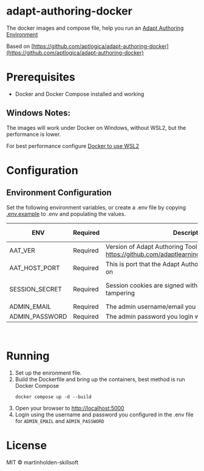 # adapt-authoring-docker

The docker images and compose file, help you run an [Adapt Authoring Environment](https://github.com/adaptlearning/adapt_authoring)

Based on [https://github.com/aptlogica/adapt-authoring-docker](https://github.com/aptlogica/adapt-authoring-docker)

# Prerequisites

- Docker and Docker Compose installed and working

## Windows Notes:
The images will work under Docker on Windows, without WSL2, but the performance is lower.

For best performance configure [Docker to use WSL2](https://docs.docker.com/desktop/windows/wsl/)

# Configuration

## Environment Configuration

Set the following environment variables, or create a .env file by copying [.env.example](.env.example) to .env and populating the values.

| ENV            | Required | Description                                                                                                    | Default in .env.example              |
| -------------- | -------- | -------------------------------------------------------------------------------------------------------------- | ------------------------------------ |
| AAT_VER        | Required | Version of Adapt Authoring Tool (AAT) to install see https://github.com/adaptlearning/adapt_authoring/releases | 0.10.5                               |
| AAT_HOST_PORT  | Required | This is port that the Adapt Authoring Tool (AAT) is available on                                               | 5000                                 |
| SESSION_SECRET | Required | Session cookies are signed with this 'secret' to prevent tampering                                             | e0b64511-a411-4697-88a9-3541da485f8d |
| ADMIN_EMAIL    | Required | The admin username/email you will login with                                                                   | adapt@localhost.com                  |
| ADMIN_PASSWORD | Required | The admin password you login with                                                                              | Password@123                         |

<br/>

# Running

1. Set up the enironment file.
1. Build the Dockerfile and bring up the containers, best method is run Docker Compose
   ```
   docker compose up -d --build
   ```
1. Open your browser to [http://localhost:5000](http://localhost:5000)
1. Login using the username and password you configured in the .env file for `ADMIN_EMAIL` and `ADMIN_PASSWORD`

# License

MIT © martinholden-skillsoft
